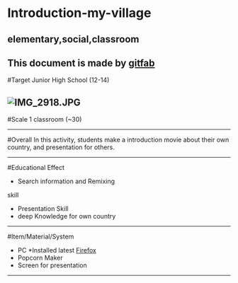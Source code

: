 # Introduction-my-village
## elementary,social,classroom
This document is made by [gitfab](http://gitfab.org)
---
#Target
Junior High School (12-14)


![IMG_2918.JPG](http://tunashijau.org/wp-content/uploads/2011/08/drama1.jpg)
---
#Scale
1 classroom (~30)

---
#Overall
In this activity, students make a introduction movie about their own country, and presentation for others.


---
#Educational Effect
* Search information and Remixing

skill

* Presentation Skill
* deep Knowledge for own country

---
#Item/Material/System
* PC *Installed latest [Firefox](http://www.mozilla.org/en-US/firefox/)
* Popcorn Maker
* Screen for presentation
---
